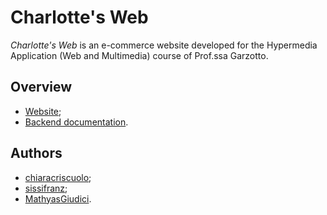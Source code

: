 # Charlotte's Web
_Charlotte's Web_ is an e-commerce website developed for the Hypermedia Application (Web and Multimedia) course of Prof.ssa Garzotto.

## Overview
* [Website](https://polimi-hyp-charlottesweb.herokuapp.com/index.html);
* [Backend documentation](https://polimi-hyp-charlottesweb.herokuapp.com/backend/main.html).

## Authors
* [chiaracriscuolo](https://github.com/chiaracriscuolo);
* [sissifranz](https://github.com/sissifranz);
* [MathyasGiudici](https://github.com/MathyasGiudici).
